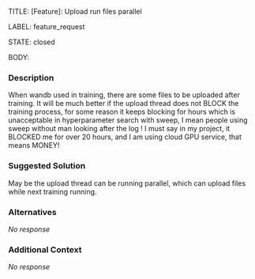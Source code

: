 TITLE:
[Feature]: Upload run files parallel

LABEL:
feature_request

STATE:
closed

BODY:
### Description

When wandb used in training, there are some files to be uploaded after training. It will be much better if the upload thread does not BLOCK the training process, for some reason it keeps blocking for hours which is unacceptable in hyperparameter search with sweep, I mean people using sweep without man looking after the log ! I must say in my project, it BLOCKED me for over 20 hours, and I am using cloud GPU service, that means MONEY!

### Suggested Solution

May be the upload thread can be running parallel, which can upload files while next training running.

### Alternatives

_No response_

### Additional Context

_No response_

